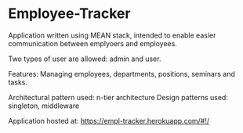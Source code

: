 # Employee-Tracker

Application written using MEAN stack, intended to enable easier communication between emplyoers and employees.

Two types of user are allowed: admin and user. 

Features: Managing employees, departments, positions, seminars and tasks.

Architectural pattern used: n-tier architecture
Design patterns used: singleton, middleware

Application hosted at: https://empl-tracker.herokuapp.com/#!/
